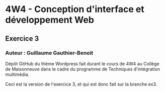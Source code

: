 # 4W4 - Conception d'interface et développement Web
## Exercice 3
### Auteur : Guillaume Gauthier-Benoit


Dépôt GitHub du thème Wordpress fait durant le cours de 4W4 au Collège de Maisonneuve dans le cadre du programme de Techniques d'intégration multimédia.

Ceci est la version de l'exercice 3, et qui est donc fait sur la branche ex3.
